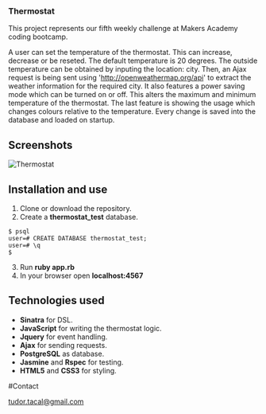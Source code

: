 ### Thermostat

This project represents our fifth weekly challenge at Makers Academy coding bootcamp.

A user can set the temperature of the thermostat. This can increase, decrease or be reseted. The default temperature is 20 degrees. The outside temperature can be obtained by inputing the location: city. Then, an Ajax request is being sent using 'http://openweathermap.org/api' to extract the weather information for the required city. It also features a power saving mode which can be turned on or off. This alters the maximum and minimum temperature of the thermostat. The last feature is showing the usage which changes colours relative to the temperature. Every change is saved into the database and loaded on startup. 

## Screenshots

![Thermostat](https://s30.postimg.org/44d6jl38h/Screen_Shot_2016_12_22_at_18_44_36.png)  

## Installation and use

1. Clone or download the repository.
2. Create a **thermostat_test** database.
```
$ psql
user=# CREATE DATABASE thermostat_test;
user=# \q
$
```
3. Run **ruby app.rb**
4. In your browser open **localhost:4567**

## Technologies used

* **Sinatra** for DSL.
* **JavaScript** for writing the thermostat logic.
* **Jquery** for event handling.
* **Ajax** for sending requests.
* **PostgreSQL** as database.
* **Jasmine** and **Rspec** for testing.
* **HTML5** and **CSS3** for styling.

#Contact

tudor.tacal@gmail.com

